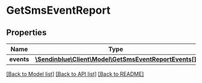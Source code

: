# GetSmsEventReport

## Properties
Name | Type | Description | Notes
------------ | ------------- | ------------- | -------------
**events** | [**\Sendinblue\Client\Model\GetSmsEventReportEvents[]**](GetSmsEventReportEvents.md) |  | [optional] 

[[Back to Model list]](../../README.md#documentation-for-models) [[Back to API list]](../../README.md#documentation-for-api-endpoints) [[Back to README]](../../README.md)



